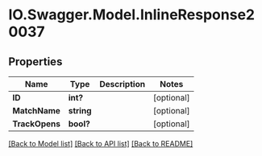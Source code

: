 # IO.Swagger.Model.InlineResponse20037
## Properties

Name | Type | Description | Notes
------------ | ------------- | ------------- | -------------
**ID** | **int?** |  | [optional] 
**MatchName** | **string** |  | [optional] 
**TrackOpens** | **bool?** |  | [optional] 

[[Back to Model list]](../README.md#documentation-for-models) [[Back to API list]](../README.md#documentation-for-api-endpoints) [[Back to README]](../README.md)

